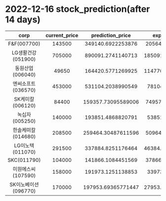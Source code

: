 # 2022-12-16 stock_prediction(after 14 days)

|   corp   |   current_price   |   prediction_price   |   expected_profit   |
|:--------:|:-----------------:|:--------------------:|:-------------------:|
|F&F(007700)|143500|349140.6922253876|205640.6922253876|
|LG생활건강(051900)|705000|890091.2741140713|185091.27411407128|
|동원산업(006040)|49650|164420.5771269925|114770.57712699249|
|엔씨소프트(036570)|453000|531104.2038990549|78104.2038990549|
|SK케미칼(006120)|84400|159357.73095589006|74957.73095589006|
|녹십자(005250)|140000|193851.4868820791|53851.4868820791|
|한솔케미칼(014680)|208500|259464.30487611596|50964.30487611596|
|LG이노텍(011070)|291500|337884.8251176464|46384.825117646425|
|SKC(011790)|104000|141866.1084451569|37866.10844515689|
|미원에스씨(107590)|158000|191973.1251138853|33973.1251138853|
|SK이노베이션(096770)|170000|197953.69365771447|27953.693657714466|
